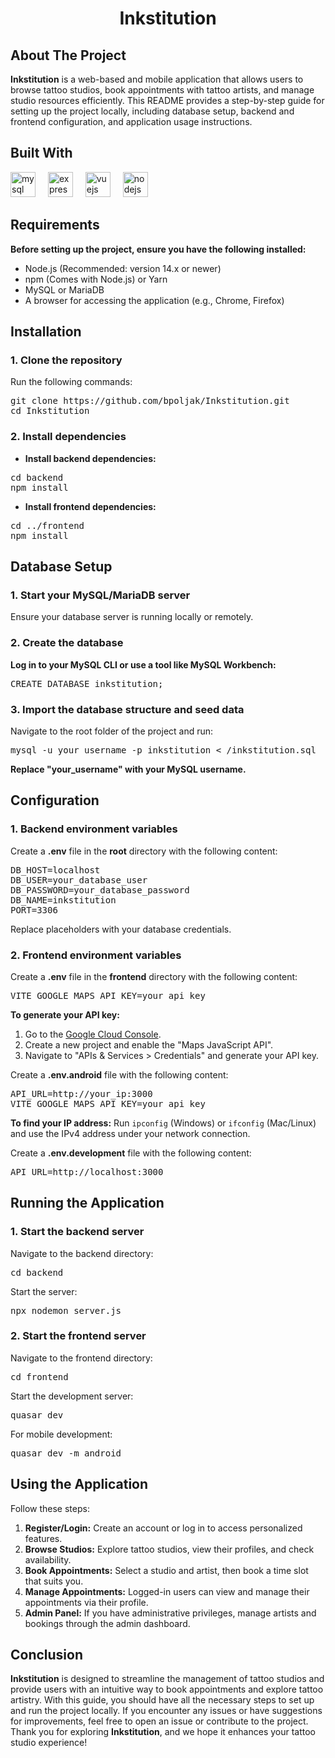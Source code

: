 <h1 align="center">Inkstitution</h1> <h2 align="left">About The Project</h2> <p align="left"><b>Inkstitution</b> is a web-based and mobile application that allows users to browse tattoo studios, book appointments with tattoo artists, and manage studio resources efficiently. This README provides a step-by-step guide for setting up the project locally, including database setup, backend and frontend configuration, and application usage instructions.</p> <h2 align="left">Built With</h2> <div align="left"> <img src="https://skillicons.dev/icons?i=mysql" height="40" alt="mysql logo" /> <img width="12" /> <img src="https://skillicons.dev/icons?i=express" height="40" alt="express logo" /> <img width="12" /> <img src="https://cdn.quasar.dev/logo-v2/512/logo.png" height="40" alt="vuejs logo" /> <img width="12" /> <img src="https://skillicons.dev/icons?i=nodejs" height="40" alt="nodejs logo" /> </div> <h2 align="left">Requirements</h2> <p align="left"><b>Before setting up the project, ensure you have the following installed:</b></p> <ul> <li>Node.js (Recommended: version 14.x or newer)</li> <li>npm (Comes with Node.js) or Yarn</li> <li>MySQL or MariaDB</li> <li>A browser for accessing the application (e.g., Chrome, Firefox)</li> </ul> <h2 align="left">Installation</h2> <h3 align="left">1. Clone the repository</h3> <p align="left">Run the following commands:</p> <pre>git clone https://github.com/bpoljak/Inkstitution.git 
cd Inkstitution</pre> <h3 align="left">2. Install dependencies</h3> <ul> <li><b>Install backend dependencies:</b></li> </ul> <pre>cd backend 
npm install</pre> <ul> <li><b>Install frontend dependencies:</b></li> </ul> <pre>cd ../frontend 
npm install</pre> <h2 align="left">Database Setup</h2> <h3 align="left">1. Start your MySQL/MariaDB server</h3> <p align="left">Ensure your database server is running locally or remotely.</p> <h3 align="left">2. Create the database</h3> <p align="left"><b>Log in to your MySQL CLI or use a tool like MySQL Workbench:</b></p> <pre>CREATE DATABASE inkstitution;</pre> <h3 align="left">3. Import the database structure and seed data</h3> <p align="left">Navigate to the root folder of the project and run:</p> <pre>mysql -u your_username -p inkstitution < /inkstitution.sql</pre> <p align="left"><b>Replace "your_username" with your MySQL username.</b></p> <h2 align="left">Configuration</h2> <h3 align="left">1. Backend environment variables</h3> <p align="left">Create a <b>.env</b> file in the <b>root</b> directory with the following content:</p> <pre>DB_HOST=localhost 
DB_USER=your_database_user 
DB_PASSWORD=your_database_password 
DB_NAME=inkstitution
PORT=3306</pre> <p align="left">Replace placeholders with your database credentials.</p> <h3 align="left">2. Frontend environment variables</h3> <p align="left">Create a <b>.env</b> file in the <b>frontend</b> directory with the following content:</p> <pre>VITE_GOOGLE_MAPS_API_KEY=your_api_key</pre> <p align="left"><b>To generate your API key:</b></p> <ol> <li>Go to the <a href="https://console.cloud.google.com/">Google Cloud Console</a>.</li> <li>Create a new project and enable the "Maps JavaScript API".</li> <li>Navigate to "APIs & Services > Credentials" and generate your API key.</li> </ol> <p align="left">Create a <b>.env.android</b> file with the following content:</p> <pre>API_URL=http://your_ip:3000 
VITE_GOOGLE_MAPS_API_KEY=your_api_key</pre> <p align="left"><b>To find your IP address:</b> Run <code>ipconfig</code> (Windows) or <code>ifconfig</code> (Mac/Linux) and use the IPv4 address under your network connection.</p> <p align="left">Create a <b>.env.development</b> file with the following content:</p> <pre>API_URL=http://localhost:3000</pre> <h2 align="left">Running the Application</h2> <h3 align="left">1. Start the backend server</h3> <p align="left">Navigate to the backend directory:</p> <pre>cd backend</pre> <p align="left">Start the server:</p> <pre>npx nodemon server.js</pre> <h3 align="left">2. Start the frontend server</h3> <p align="left">Navigate to the frontend directory:</p> <pre>cd frontend</pre> <p align="left">Start the development server:</p> <pre>quasar dev</pre> <p align="left">For mobile development:</p> <pre>quasar dev -m android</pre> <h2 align="left">Using the Application</h2> <p align="left">Follow these steps:</p> <ol> <li><b>Register/Login:</b> Create an account or log in to access personalized features.</li> <li><b>Browse Studios:</b> Explore tattoo studios, view their profiles, and check availability.</li> <li><b>Book Appointments:</b> Select a studio and artist, then book a time slot that suits you.</li> <li><b>Manage Appointments:</b> Logged-in users can view and manage their appointments via their profile.</li> <li><b>Admin Panel:</b> If you have administrative privileges, manage artists and bookings through the admin dashboard.</li> </ol> <h2 align="left">Conclusion</h2> <p align="left"><b>Inkstitution</b> is designed to streamline the management of tattoo studios and provide users with an intuitive way to book appointments and explore tattoo artistry. With this guide, you should have all the necessary steps to set up and run the project locally. If you encounter any issues or have suggestions for improvements, feel free to open an issue or contribute to the project. Thank you for exploring <b>Inkstitution</b>, and we hope it enhances your tattoo studio experience!</p>
